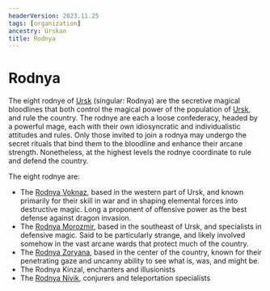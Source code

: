 ```yaml
---
headerVersion: 2023.11.25
tags: [organization]
ancestry: Urskan
title: Rodnya
---
```

# Rodnya

The eight rodnye of [Ursk](<../../gazetteer/northern-green-sea/ursk.md>) (singular: Rodnya) are the secretive magical bloodlines that both control the magical power of the population of [Ursk](<../../gazetteer/northern-green-sea/ursk.md>), and rule the country. The rodnye are each a loose confederacy, headed by a powerful mage, each with their own idiosyncratic and individualistic attitudes and rules. Only those invited to join a rodnya may undergo the secret rituals that bind them to the bloodline and enhance their arcane strength. Nonetheless, at the highest levels the rodnye coordinate to rule and defend the country. 

The eight rodnye are:
- The [Rodnya Voknaz](<./rodnya-voknaz.md>), based in the western part of Ursk, and known primarily for their skill in war and in shaping elemental forces into destructive magic. Long a proponent of offensive power as the best defense against dragon invasion. 
- The [Rodnya Morozmir](<./rodnya-morozmir.md>), based in the southeast of Ursk, and specialists in defensive magic. Said to be particularly strange, and likely involved somehow in the vast arcane wards that protect much of the country. 
- The [Rodnya Zoryana](<./rodnya-zoryana.md>), based in the center of the country, known for their penetrating gaze and uncanny ability to see what is, was, and might be. 
- The Rodnya Kinzal, enchanters and illusionists
- The [Rodnya Nivik](<./rodnya-nivik.md>), conjurers and teleportation specialists

